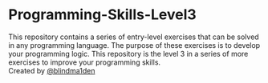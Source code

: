 # Programming-Skills-Level3
This repository contains a series of entry-level exercises that can be solved in any programming language. The purpose of these exercises is to develop your programming logic. This repository is the level 3 in a series of more exercises to improve your programming skills.<br>
Created by [@blindma1den](https://github.com/blindma1den)  